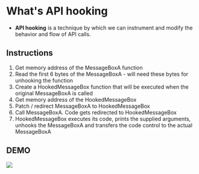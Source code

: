 # What's API hooking
- **API hooking** is a technique by which we can instrument and modify the behavior and flow of API calls.

## Instructions

1. Get memory address of the MessageBoxA function
2. Read the first 6 bytes of the MessageBoxA - will need these bytes for unhooking the function
3. Create a HookedMessageBox function that will be executed when the original MessageBoxA is called
4. Get memory address of the HookedMessageBox
5. Patch / redirect MessageBoxA to HookedMessageBox
6. Call MessageBoxA. Code gets redirected to HookedMessageBox
7. HookedMessageBox executes its code, prints the supplied arguments, unhooks the MessageBoxA and transfers the code control to the actual MessageBoxA



## DEMO

![](https://raw.githubusercontent.com/Z0rch3r/MessageBoxA-Hooking/main/hook.gif?token=GHSAT0AAAAAABVQVPFRX5HRKUHGUAE7VMTAYXZTJJQ)

